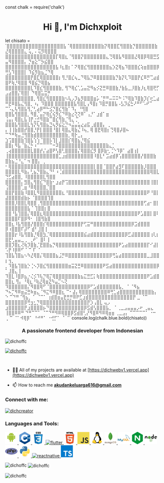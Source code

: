 const chalk = require('chalk')

<h1 align="center">Hi 👋, I'm Dichxploit</h1>
let chisato = `⣿⣿⣿⣿⣿⣿⣿⣿⣿⣿⣿⣿⣿⣿⣿⣿⣿⣿⣧⠈⢿⣿⣿⣿⣿⣿⣿⣿⣿⣿⣷⡝⢿⣿⣿⣏⢻⣿⣿⣷⡙⣿⣿⣿⣿⣿⣿⣷⣜⢿⣿⣿⣿⣿⣄ ⢥⡀⠄⢭⡻⢿⣿⣿⣿
⣿⣿⣿⣿⣿⣿⣿⣿⣿⣿⣿⣿⣿⣿⣿⣿⡏⢿⣿⣆⠈⢻⣿⣿⡝⣿⣿⣿⣿⣿⣿⣿⣄⢙⢿⣿⣧⠻⣿⣿⣿⣜⢿⣿⡿⢿⣿⣛⣫⣤⠻⣿⣿⣿⣿⡄ ⡙⣶⣕⠉⡳⣮⣿⣿
⣿⣿⣿⣿⣿⣿⣿⣿⣿⣿⣿⣿⣿⣿⣿⣿⣧⠸⣆⣿⡆⠁⠝⢿⣿⣎⢻⣿⣿⣿⣿⣿⣿⣦⡱⣝⢿⣦⠹⣿⣿⣿⣎⢵⣶⣿⣿⣿⡿⢛⣣⠹⣿⣿⣿⡇ ⠹⣮⡻⣷⣦⣈⠙⢿
⣿⣿⣿⣿⣿⣿⣿⣿⡟⣿⣏⢿⣿⣿⣿⣿⣿⡆⢻⡘⣿⣎⢦⣀⠙⢿⣧⡙⠿⣿⣿⣿⣿⣿⣷⡙⣷⡝⢇⠹⣿⣿⡟⣎⠿⡛⢉⣴⣾⣿⠟⢷⡘⢿⣿⣿  ⠻⣿⣮⡙⢿⣿⣦
⣿⣿⣿⣿⣿⣿⣿⣿⣇⠹⣿⣎⢻⣿⣿⣿⣿⣷⡀⢻⠙⢿⣎⢁⣡⣤⣝⠻⣦⡪⣝⣛⠿⣿⣿⣷⡘⣷⣧⣀⡸⣿⣷⡸⣆⢿⣿⢟⡋⣠⣴⣿⣿⡌⢿⣿⡇  ⠙⢿⣿⣥⣭⡛
⣿⣿⣿⣿⣿⣿⣿⣿⣿⡀⢻⣿⣎⢻⣿⣿⣿⣿⣷⠢⢧⡠⡹⣦⡻⣿⣿⣿⣶⡥⠈⡛⠛⠤⠭⠭⠓⠨⠙⢿⣷⠹⣿⣷⡹⡎⢖⣁⣴⠛⣟⠿⣿⣧⣌⢻⣿⡀⠰⡄ ⠹⣿⣿⣿
⣿⣿⣿⣿⣿⣿⣧⢻⣿⣇⢠⠻⣿⡆⠹⣿⡛⣿⣿⣧⠠⣣⡹⣮⣓⠜⠛⠋⠡⠞⠉       ⠉⠡⣄⢧⢻⣿⣧⢻⡈⢃⣴⡿⠛⠓⣪⡙⣿⣎⢻⣷⠁⠹⡄ ⠘⢻⣿
⣿⣿⣧⢻⣿⣿⣿⡀⠻⣿⡈⣤⡝⢿⣎⢮⡻⣎⠙⠿⣷⣔⢝⢝⠿⠁⢠⡘⠁⣰⣾⠁⣶       ⢨⣤⡄⢿⣿⣆⣧⢸⡟⣐⣚⠻⣿⣷⠉⣿⣎⢻⣷⡈⢻⣄  ⡉
⣿⣿⣿⣧⢻⣿⣿⣇⢳⡝⢧⢻⣿⣦⣙⢦⡻⣮⣕⡙⠲⣬⣤⣥⣔⣴⣯⢀⣾⣿⣿⡄ ⢀   ⡄⢸⢸⣷⣿⣿⡞⣿⣿⡘⡟⡇⣿⣿⣿⠘⣿⡇⢿⣿⣄⢿⣷⣌⠸⢦⡀⢿
⣿⣟⢿⣿⡆⢙⢿⣿⡼⣿⠦ ⠉⠙⠛⢷⣤⣘⢻⣿⣷⣾⣿⣿⣿⣿⣿⣿⣿⣿⣿⣷⡀⢿⡗⣀⡄ ⣱⢩⣿⣿⣿⣷⢹⣿⣧⢱⢱⠈⣿⣿⡧⢹⡇⣸⣿⣿⡎⢿⣿⣦⡘⢿⣮
⣿⣿⡆⠻⣧⠈⣷⣌⡓⠰⠉⠉⠉⠉⠉⠒⠽⣿⣿⣿⣿⣿⣿⣿⣿⣿⣿⣿⣿⣿⣿⣿⣷⣄⡁ ⢀⢴⣿⣿⣿⣿⣿⣿⣇⣿⣿⡞⡌⣴⣿⠟⢣⣿⢃⣿⣿⣿⣿⡌⢿⣿⣿⣎⡻
⣿⡿⣷⢂⢈⠑⠹⡿⠁ ⣴⣿⢰⡇   ⢸⣿⣿⣿⣿⣿⣿⣿⣿⣿⣿⣿⣿⣿⣿⣿⣿⣁⣰⣾⣿⣿⣿⣿⣿⣿⣿⣿⠸⣿⣇⠃⣩⣴⣾⡿⢡⣿⣿⣿⣿⣿⣿⡜⣿⣿⣿⣷
⣿⣷⣦⣈⠘⣄⠁⠲  ⣿⣿⡄ ⢀  ⠂⢿⣿⣿⣿⣿⣿⣿⣿⣿⣿⣿⣿⣿⣿⣿⣿⣿⣿⣿⣿⣿⣿⣿⣿⣿⣿⣿⡇⣿⣿⠈⣿⣿⡟⣴⣻⠏⣿⣿⣿⣿⣿⣷⡸⣿⣿⣿
⣿⣿⣿⣿⣇⠻⣷⡄⢃⣦⡙⣿⣷⣄⠙⠃⠰⢈⣾⣿⣿⣿⣿⣿⣿⣿⣿⣿⣿⣿⣿⣿⣿⣿⣿⣿⣿⣿⣿⣿⣿⣿⣿⣿⣿⣿⢿⣿⣇⢙⣋⣴⣿⣿⡀⠸⣿⣿⣿⣿⣿⣇⢻⣿⣿
⣿⣿⣿⣿⣿⡄⣻⣿⣄⢻⣿⣎⠙⣿⣷⠂⣰⣴⡟⢩⣿⣿⣿⣿⣿⣿⣿⣿⣿⣿⣿⣿⣿⣿⣿⣿⣿⣿⣿⣿⣿⣿⣿⣿⣿⣿⢸⣿⡇⢨⣿⣿⣿⣿⢁⣶⠘⠿⢿⣿⣿⣿⡈⣿⣿
⣿⣿⡟⣿⣿⣷⠸⣿⣿⣇⠻⣿⣿⣿⣿⣿⣿⣿⣆⠘⣿⣿⣿⣿⣿⣿⣿⣿⣿⣿⣿⣿⣿⣿⣿⣿⣿⣿⣿⣿⣿⣿⣿⣿⣿⠟⠘⣿⡇⣼⣿⣿⣿⣿⣾⣷⡦ ⠈⣿⣿⣿⣿⢹⣿
⣿⣿⣿⡸⣿⣿⣇⢿⣿⣿⢀⢻⣿⣿⣿⣿⣿⣿⣿⣿⣿⣿⣿⣿⣿⣿⣿⣿⣿⣿⣿⣿⣿⣿⣿⣿⣿⣿⣿⣿⣿⣿⣿⣿⢋⣴⠂⣿⡇⣿⣿⣿⣿⣿⣿⣿⣧  ⠁⢹⣿⣿⡆⣿
⣿⣿⠘⣧⢹⣿⣿⡌⢿⣿⣿⣆⢿⣿⣿⣿⣿⣿⣿⣿⣿⣿⣿⣿⣿⣿⣿⣿⣿⣿⣿⣿⣿⣿⣿⣿⣿⣿⣿⣿⣿⣿⠟⣡⣿⣿⡇⣿⠇⣿⣿⣿⣿⠏⣿⡿⠻⠂  ⢸⣿⢻⣷⣿
⣿⣿⣆⠸⣧⢻⣿⣿⡜⣿⣿⣿⡎⢿⣿⣿⣿⣿⣿⣿⣿⣿⣿⣿⡟⢋⣭⠛⣿⣿⣿⣿⣿⣿⣿⣿⣿⣿⣿⣿⡿⣩⣾⣿⣿⣿ ⡿⠰⣿⣿⣿⠏⡼⠋     ⣾⠃⣸⣿⢸
⣿⣿⣿⡖⠸⣧⢻⣿⣷⡘⢿⣿⣳⡈⢿⣿⣿⣿⣿⣿⣿⣿⣿⣿⣿⣮⣴⣾⣿⣿⣿⣿⣿⣿⣿⣿⣿⣿⡿⣋⣼⣿⣿⣿⣿⣿⢰⢇⡆⣿⣟⢃⣤⣤⣀ ⡀ ⢀⠞⠁ ⣿⠇⢸
⣿⣿⡹⣿⣆⢜⢷⡹⣿⣷⡈⣟⣿⣿⣦⡙⢿⣿⣿⣿⣿⣿⣿⣿⣿⣿⣿⣿⣿⣿⣿⣿⣿⣿⣿⣿⠟⣡⣴⣿⣿⣿⣿⣿⣿⡏⠊⣼⡇⠡⡟⠸⡿⠿⠋⠈  ⠉   ⠏ ⠈
⢹⣿⣧⢹⣿⣦⠢⠳⣜⢿⣿⡌⢿⣿⣿⣿⣦⣨⡛⠿⣿⣿⣿⣿⣿⣿⣿⣿⣿⣿⣿⣿⣿⡿⢛⣥⣴⣿⣿⣿⣿⣿⣿⣿⣿⣀⣸⣿⣿⡆⢲⡀             
⡀⠹⣿⣧⢹⣿⣷⡑⢈⠢⡹⣿⣎⢻⣿⣿⣿⣿⣿⣿⣶⣭⣝⣛⠿⣿⣿⣿⣿⣿⣿⠟⣫⣴⣿⣿⣿⣿⣿⣿⣿⣿⣿⣿⣿⣿⣿⣿⡿⠁⣸⣿⣄            
⡇ ⠹⣿⣇⠸⣿⡿⣦⡐⢌⡪⠹⢧⡙⢿⡍⢿⣿⣿⣿⣿⣿⣿⣿⣷⣦⣍⣛⣋⡅⢷⣿⣿⣿⣿⣿⣿⣿⣿⣿⣿⣿⣿⣿⣿⣿⠟⣡⣾⣿⣿⣿⣆           
⢻⡄ ⠘⢿⣆⠘⢷⣜⢿⣶⣝⠳⣤⡉⠢⢝ ⠹⣿⣿⣿⣿⣿⣿⡌⠻⣿⣿⢿⠋⠈⣿⣿⣿⣿⣿⣿⣿⣿⣿⣿⣿⣿⡿⠋⣡⣾⣿⣿⣿⣿⣿⣿⣧⡀         
 ⠈  ⠈⠻⣦ ⠙⠦⡉⠻⠿⣶⣬⣛⠷⣶⣄⠈⠻⣍⠻⠿⣿⣿⣆ ⠉⠂⣼⡄⢿⣿⣿⣿⣿⣿⣿⣿⣿⠿⢛⣁⣴⣿⣿⣿⣿⣿⣿⣿⣿⣿⣿⣷⡄        
       ⠑      ⠉⠙⠛⠈⢻⣦⡀ ⠁  ⠈⠉⠁ ⢰⣾⣿⣶⣤⣟⣛⡛⠿⠟⣋⣰⣾⣿⣿⣿⣿⣿⣿⣿⣿⣿⣿⣿⣿⣿⣿⡟ ⣀      
                   ⠈⠉        ⣿⣿⣿⣿⣿⣿⡿⢛⣲⣂⡙⢿⣿⣿⣿⣿⣿⣿⣿⣿⣿⣿⣿⣿⣿⣿⡟⡱⢠⣿⣇   ⢤⡠
                            ⣰⣿⣿⣿⣿⣿⡟⣰⣿⣿⣿⣿⡦⠙⣿⣿⣿⣿⣿⣿⣿⣿⣿⣿⣿⡿⣫⣾⢣⣿⣿⣿⣧⡀  ⠈
        ⢀⣀⣠⣤⣤⣤⡠⠖  ⢀⣤⣄       ⢸⣿⣿⠿⠿⠛ ⠙⠛⠉⠉⠁  ⠈⠉⠙⠛⠻⠿⢿⣿⣿⡿⣫⣾⣿⢃⡜⠻⣿⠿⠻⠿⢿⣶⣶
⢀⣀⣠⡄    ⠉⠉⠉⠉⠉⠁   ⠐⠒    ⢀    ⠉                    ⠈⠁⠺⢿⡿⠁      ⠘⠚⠛⠁
⠐⢚⡋⠁                  ⠈                                          
⠈`
console.log(chalk.blue.bold(chisato))
<h3 align="center">A passionate frontend developer from Indonesian</h3>

<p align="left"> <img src="https://komarev.com/ghpvc/?username=dichoffc&label=Profile%20views&color=0e75b6&style=flat" alt="dichoffc" /> </p>

<p align="left"> <a href="https://github.com/ryo-ma/github-profile-trophy"><img src="https://github-profile-trophy.vercel.app/?username=dichoffc" alt="dichoffc" /></a> </p>

<p align="left"> <a href="https://twitter.com/" target="blank"><img src="https://img.shields.io/twitter/follow/?logo=twitter&style=for-the-badge" alt="" /></a> </p>

- 👨‍💻 All of my projects are available at [https://dichwebv1.vercel.app](https://dichwebv1.vercel.app)

- 📫 How to reach me **akudankeluarga616@gmail.com**

<h3 align="left">Connect with me:</h3>
<p align="left">
<a href="https://www.youtube.com/c/dichcreator" target="blank"><img align="center" src="https://raw.githubusercontent.com/rahuldkjain/github-profile-readme-generator/master/src/images/icons/Social/youtube.svg" alt="dichcreator" height="30" width="40" /></a>
</p>

<h3 align="left">Languages and Tools:</h3>
<p align="left"> <a href="https://developer.android.com" target="_blank" rel="noreferrer"> <img src="https://raw.githubusercontent.com/devicons/devicon/master/icons/android/android-original-wordmark.svg" alt="android" width="40" height="40"/> </a> <a href="https://www.w3schools.com/cpp/" target="_blank" rel="noreferrer"> <img src="https://raw.githubusercontent.com/devicons/devicon/master/icons/cplusplus/cplusplus-original.svg" alt="cplusplus" width="40" height="40"/> </a> <a href="https://www.w3schools.com/css/" target="_blank" rel="noreferrer"> <img src="https://raw.githubusercontent.com/devicons/devicon/master/icons/css3/css3-original-wordmark.svg" alt="css3" width="40" height="40"/> </a> <a href="https://flutter.dev" target="_blank" rel="noreferrer"> <img src="https://www.vectorlogo.zone/logos/flutterio/flutterio-icon.svg" alt="flutter" width="40" height="40"/> </a> <a href="https://www.w3.org/html/" target="_blank" rel="noreferrer"> <img src="https://raw.githubusercontent.com/devicons/devicon/master/icons/html5/html5-original-wordmark.svg" alt="html5" width="40" height="40"/> </a> <a href="https://developer.mozilla.org/en-US/docs/Web/JavaScript" target="_blank" rel="noreferrer"> <img src="https://raw.githubusercontent.com/devicons/devicon/master/icons/javascript/javascript-original.svg" alt="javascript" width="40" height="40"/> </a> <a href="https://www.linux.org/" target="_blank" rel="noreferrer"> <img src="https://raw.githubusercontent.com/devicons/devicon/master/icons/linux/linux-original.svg" alt="linux" width="40" height="40"/> </a> <a href="https://www.mongodb.com/" target="_blank" rel="noreferrer"> <img src="https://raw.githubusercontent.com/devicons/devicon/master/icons/mongodb/mongodb-original-wordmark.svg" alt="mongodb" width="40" height="40"/> </a> <a href="https://www.mysql.com/" target="_blank" rel="noreferrer"> <img src="https://raw.githubusercontent.com/devicons/devicon/master/icons/mysql/mysql-original-wordmark.svg" alt="mysql" width="40" height="40"/> </a> <a href="https://www.nginx.com" target="_blank" rel="noreferrer"> <img src="https://raw.githubusercontent.com/devicons/devicon/master/icons/nginx/nginx-original.svg" alt="nginx" width="40" height="40"/> </a> <a href="https://nodejs.org" target="_blank" rel="noreferrer"> <img src="https://raw.githubusercontent.com/devicons/devicon/master/icons/nodejs/nodejs-original-wordmark.svg" alt="nodejs" width="40" height="40"/> </a> <a href="https://www.php.net" target="_blank" rel="noreferrer"> <img src="https://raw.githubusercontent.com/devicons/devicon/master/icons/php/php-original.svg" alt="php" width="40" height="40"/> </a> <a href="https://www.python.org" target="_blank" rel="noreferrer"> <img src="https://raw.githubusercontent.com/devicons/devicon/master/icons/python/python-original.svg" alt="python" width="40" height="40"/> </a> <a href="https://reactnative.dev/" target="_blank" rel="noreferrer"> <img src="https://reactnative.dev/img/header_logo.svg" alt="reactnative" width="40" height="40"/> </a> <a href="https://www.typescriptlang.org/" target="_blank" rel="noreferrer"> <img src="https://raw.githubusercontent.com/devicons/devicon/master/icons/typescript/typescript-original.svg" alt="typescript" width="40" height="40"/> </a> </p>

<p><img align="left" src="https://github-readme-stats.vercel.app/api/top-langs?username=dichoffc&show_icons=true&locale=en&layout=compact" alt="dichoffc" /></p>

<p>&nbsp;<img align="center" src="https://github-readme-stats.vercel.app/api?username=dichoffc&show_icons=true&locale=en" alt="dichoffc" /></p>

<p><img align="center" src="https://github-readme-streak-stats.herokuapp.com/?user=dichoffc&" alt="dichoffc" /></p>
